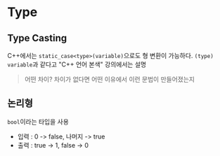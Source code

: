 # Type
## Type Casting
C++에서는 `static_case<type>(variable)`으로도 형 변환이 가능하다. `(type) variable`과 같다고 "C++ 언어 본색" 강의에서는 설명
> 어떤 차이?
> 차이가 없다면 어떤 이유에서 이런 문법이 만들어졌는지

## 논리형
`bool`이라는 타입을 사용
- 입력 : 0 -> false, 나머지 -> true
- 출력 : true -> 1, false -> 0


<!--stackedit_data:
eyJoaXN0b3J5IjpbLTE0ODk3NTYzMDJdfQ==
-->